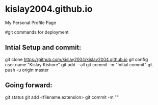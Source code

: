 # kislay2004.github.io
My Personal Profile Page

#git commands for deployment

Intial Setup and commit:
---------------------------
git clone https://github.com/kislay2004/kislay2004.github.io
git config user.name "Kislay Kishore"
git add --all
git commit -m "Initial commit"
git push -u origin master

Going forward:
-------------------
git status
git add <filename.extension>
git commit -m "<Commit Messsage>"
